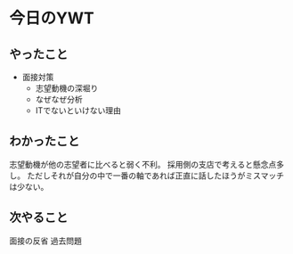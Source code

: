 # 今日のYWT

## やったこと

- 面接対策
  - 志望動機の深堀り
  - なぜなぜ分析
  - ITでないといけない理由

## わかったこと

志望動機が他の志望者に比べると弱く不利。
採用側の支店で考えると懸念点多し。
ただしそれが自分の中で一番の軸であれば正直に話したほうがミスマッチは少ない。

## 次やること

面接の反省
過去問題
